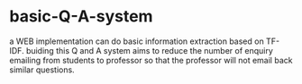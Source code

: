 # basic-Q-A-system
a WEB implementation can do basic information extraction based on TF-IDF.
buiding this Q and A system aims to reduce the number of enquiry emailing from students to professor so that the professor will not email back similar questions.
